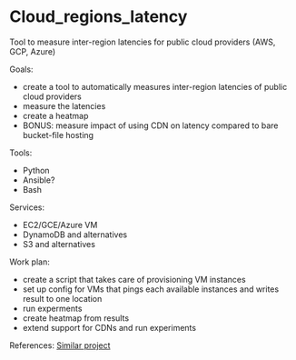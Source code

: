 # Cloud_regions_latency
Tool to measure inter-region latencies for public cloud providers (AWS, GCP, Azure)

Goals:
- create a tool to automatically measures inter-region latencies of public cloud providers
- measure the latencies
- create a heatmap 
- BONUS: measure impact of using CDN on latency compared to bare bucket-file hosting

Tools:
- Python 
- Ansible?
- Bash

Services:
- EC2/GCE/Azure VM
- DynamoDB and alternatives
- S3 and alternatives

Work plan:
- create a script that takes care of provisioning VM instances
- set up config for VMs that pings each available instances and writes result to one location
- run experments
- create heatmap from results
- extend support for CDNs and run experiments

References:
[Similar project](https://medium.com/@sachinkagarwal/public-cloud-inter-region-network-latency-as-heat-maps-134e22a5ff19)
